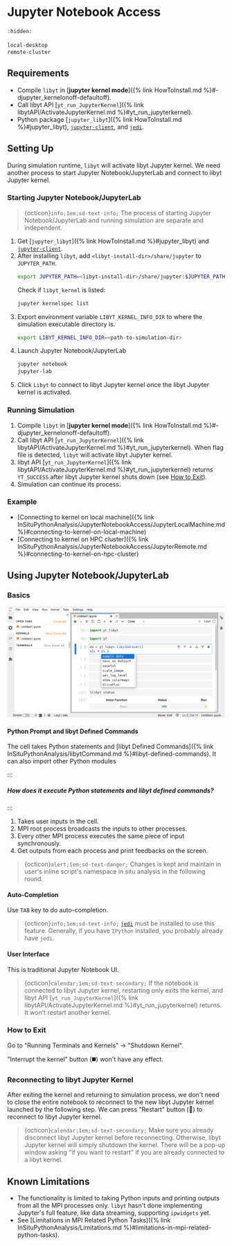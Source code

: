 # Jupyter Notebook Access

```{toctree}
:hidden:

local-desktop
remote-cluster
```

## Requirements

- Compile `libyt` in [**jupyter kernel mode**]({% link HowToInstall.md %}#-djupyter_kernelonoff-defaultoff).
- Call libyt API [`yt_run_JupyterKernel`]({% link libytAPI/ActivateJupyterKernel.md %}#yt_run_jupyterkernel).
- Python package [`jupyter_libyt`]({% link HowToInstall.md %}#jupyter_libyt), [`jupyter-client`](https://jupyter-client.readthedocs.io/en/stable/index.html), and [`jedi`](https://jedi.readthedocs.io/en/latest/).

## Setting Up

During simulation runtime, `libyt` will activate libyt Jupyter kernel. 
We need another process to start Jupyter Notebook/JupyterLab and connect to libyt Jupyter kernel. 

### Starting Jupyter Notebook/JupyterLab

> {octicon}`info;1em;sd-text-info;` The process of starting Jupyter Notebook/JupyterLab and running simulation are separate and independent.

1. Get [`jupyter_libyt`]({% link HowToInstall.md %}#jupyter_libyt) and [`jupyter-client`](https://jupyter-client.readthedocs.io/en/stable/index.html).
2. After installing `libyt`, add `<libyt-install-dir>/share/jupyter` to `JUPYTER_PATH`.
   ```bash
   export JUPYTER_PATH=<libyt-install-dir>/share/jupyter:$JUPYTER_PATH
   ```
   Check if `libyt_kernel` is listed:
   ```bash
   jupyter kernelspec list
   ```
3. Export environment variable `LIBYT_KERNEL_INFO_DIR` to where the simulation executable directory is.
   ```bash
   export LIBYT_KERNEL_INFO_DIR=<path-to-simulation-dir>
   ```
4. Launch Jupyter Notebook/JupyterLab
   ```bash
   jupyter notebook 
   jupyter-lab
   ```
5. Click `Libyt` to connect to libyt Jupyter kernel once the libyt Jupyter kernel is activated.

### Running Simulation

1. Compile `libyt` in [**jupyter kernel mode**]({% link HowToInstall.md %}#-djupyter_kernelonoff-defaultoff).
2. Call libyt API [`yt_run_JupyterKernel`]({% link libytAPI/ActivateJupyterKernel.md %}#yt_run_jupyterkernel). When flag file is detected, `libyt` will activate libyt Jupyter kernel.
3. libyt API [`yt_run_JupyterKernel`]({% link libytAPI/ActivateJupyterKernel.md %}#yt_run_jupyterkernel) returns `YT_SUCCESS` after libyt Jupyter kernel shuts down (see [How to Exit](#how-to-exit)).
4. Simulation can continue its process.

### Example

- [Connecting to kernel on local machine]({% link InSituPythonAnalysis/JupyterNotebookAccess/JupyterLocalMachine.md %}#connecting-to-kernel-on-local-machine)
- [Connecting to kernel on HPC cluster]({% link InSituPythonAnalysis/JupyterNotebookAccess/JupyterRemote.md %}#connecting-to-kernel-on-hpc-cluster)

## Using Jupyter Notebook/JupyterLab

### Basics

![](../../_static/img/JupyterNB-Basics.png)

#### Python Prompt and libyt Defined Commands

The cell takes Python statements and [libyt Defined Commands]({% link InSituPythonAnalysis/libytCommand.md %}#libyt-defined-commands).
It can also import other Python modules

:::
##### How does it execute Python statements and libyt defined commands?
:::
1. Takes user inputs in the cell.
2. MPI root process broadcasts the inputs to other processes.
3. Every other MPI process executes the same piece of input synchronously.
4. Get outputs from each process and print feedbacks on the screen.

> {octicon}`alert;1em;sd-text-danger;` Changes is kept and maintain in user's inline script's namespace in situ analysis in the following round.

#### Auto-Completion

Use `TAB` key to do auto-completion. 

> {octicon}`info;1em;sd-text-info;` [`jedi`](https://jedi.readthedocs.io/en/latest/) must be installed to use this feature. Generally, if you have `IPython` installed, you probably already have `jedi`.

#### User Interface

This is traditional Jupyter Notebook UI.

> {octicon}`calendar;1em;sd-text-secondary;` If the notebook is connected to libyt Jupyter kernel, restarting only exits the kernel, and libyt API [`yt_run_JupyterKernel`]({% link libytAPI/ActivateJupyterKernel.md %}#yt_run_jupyterkernel) returns. It won't restart another kernel.

### How to Exit

Go to "Running Terminals and Kernels" -> "Shutdown Kernel". 

"Interrupt the kernel" button (:black_medium_square:) won't have any effect.


### Reconnecting to libyt Jupyter Kernel

After exiting the kernel and returning to simulation process, we don't need to close the entire notebook to reconnect to the new libyt Jupyter kernel launched by the following step.
We can press "Restart" button (:arrows_counterclockwise:) to reconnect to libyt Jupyter kernel.

> {octicon}`calendar;1em;sd-text-secondary;` Make sure you already disconnect libyt Jupyter kernel before reconnecting. Otherwise, libyt Jupyter kernel will simply shutdown the kernel. There will be a pop-up window asking "if you want to restart" if you are already connected to a libyt kernel. 

## Known Limitations
- The functionality is limited to taking Python inputs and printing outputs from all the MPI processes only. `libyt` hasn't done implementing Jupyter's full feature, like data streaming, supporting `ipwidgets` yet.
- See [Limitations in MPI Related Python Tasks]({% link InSituPythonAnalysis/Limitations.md %}#limitations-in-mpi-related-python-tasks).
